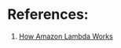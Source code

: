 
# References:

1. [How Amazon Lambda Works](https://newsletter.systemdesign.one/p/how-does-aws-lambda-work)